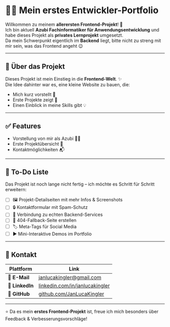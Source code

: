 # 👨‍💻 Mein erstes Entwickler-Portfolio

Willkommen zu meinem **allerersten Frontend-Projekt**! 🚀  
Ich bin aktuell **Azubi Fachinformatiker für Anwendungsentwicklung** und habe dieses Projekt als **privates Lernprojekt** umgesetzt.  
Da mein Schwerpunkt eigentlich im **Backend** liegt, bitte nicht zu streng mit mir sein, was das Frontend angeht 😉  

---

## 📖 Über das Projekt
Dieses Projekt ist mein Einstieg in die **Frontend-Welt**. ✨  
Die Idee dahinter war es, eine kleine Website zu bauen, die:  
- Mich kurz vorstellt 👋  
- Erste Projekte zeigt 📂  
- Einen Einblick in meine Skills gibt 💡  

---

## ✅ Features
- Vorstellung von mir als Azubi 👨‍🎓  
- Erste Projektübersicht 📂  
- Kontaktmöglichkeiten 📬  

---

## 📝 To-Do Liste
Das Projekt ist noch lange nicht fertig – ich möchte es Schritt für Schritt erweitern:  

- [ ] 🖼️ Projekt-Detailseiten mit mehr Infos & Screenshots   
- [ ] 🔒 Kontaktformular mit Spam-Schutz  
- [ ] 🚀 Verbindung zu echten Backend-Services
- [ ] 🚀 404-Fallback-Seite erstellen
- [ ] 🏷️ Meta-Tags für Social Media
- [ ] ▶️ Mini-Interaktive Demos im Portfolio

---

## 🤝 Kontakt

| Plattform   | Link |
|-------------|------|
| 📧 **E-Mail**   | [janlucakingler@gmail.com](mailto:janlucakingler@gmail.com) |
| 💼 **LinkedIn** | [linkedin.com/in/janlucakingler](https://de.linkedin.com/in/janlucakingler) |
| 🐙 **GitHub**   | [github.com/JanLucaKingler](https://github.com/JanLucaKingler) |


---

⭐️ Da es mein **erstes Frontend-Projekt** ist, freue ich mich besonders über Feedback & Verbesserungsvorschläge!
